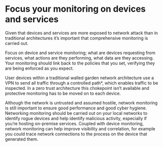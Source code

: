 # Focus your monitoring on devices and services

Given that devices and services are more exposed to network attack than in traditional architectures it’s important that comprehensive monitoring is carried out.

Focus on device and service monitoring; what are devices requesting from services, what actions are they performing, what data are they accessing. Your monitoring should link back to the policies that you set, verifying they are being enforced as you expect.

User devices within a traditional walled garden network architecture use a VPN to send all traffic through a controlled path*, which enables traffic to be inspected. In a zero trust architecture this chokepoint isn’t available and protective monitoring has to be moved on to each device.

Although the network is untrusted and assumed hostile, network monitoring is still important to ensure good performance and good cyber hygiene. Networking monitoring should be carried out on your local networks to identify rogue devices and help identify malicious activity, especially if you’re hosting on-premise services. Coupled with device monitoring, network monitoring can help improve visibility and correlation, for example you could trace network connections to the process on the device that generated them.
